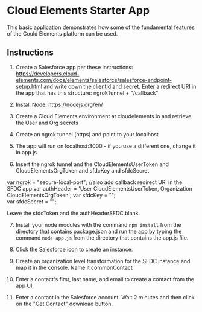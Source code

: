 # Cloud Elements Starter App
This basic application demonstrates how some of the fundamental features of the Could Elements platform can be used.

## Instructions
1. Create a Salesforce app per these instructions: https://developers.cloud-elements.com/docs/elements/salesforce/salesforce-endpoint-setup.html and write down the clientId and secret.  Enter a redirect URI in the app that has this structure: ngrokTunnel + "/callback"

2. Install Node: https://nodejs.org/en/

3. Create a Cloud Elements environment at cloudelements.io and retrieve the User and Org secrets

4. Create an ngrok tunnel (https) and point to your localhost

5. The app will run on localhost:3000 - if you use a different one, change it in app.js

6. Insert the ngrok tunnel and the CloudElementsUserToken and CloudElementsOrgToken and sfdcKey and sfdcSecret

var ngrok = "secure-local-port"; //also add callback redirect URI in the SFDC app
var authHeader = 'User CloudElementsUserToken, Organization CloudElementsOrgToken';
var sfdcKey = "";  
var sfdcSecret = "";

   Leave the sfdcToken and the authHeaderSFDC blank.  

7. Install your node modules with the command `npm install` from the directory that contains package.json and run the app by typing the command `node app.js` from the directory that contains the app.js file.

8. Click the Salesforce icon to create an instance.

9. Create an organization level transformation for the SFDC instance and map it in the console.  Name it commonContact

10. Enter a contact's first, last name, and email to create a contact from the app UI.

11. Enter a contact in the Salesforce account.  Wait 2 minutes and then click on the "Get Contact" download button.  
